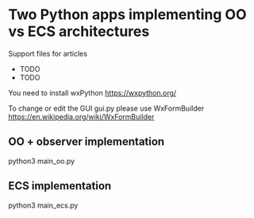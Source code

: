 # Two Python apps implementing OO vs ECS architectures

Support files for articles

- TODO
- TODO

You need to install wxPython https://wxpython.org/

To change or edit the GUI gui.py please use WxFormBuilder https://en.wikipedia.org/wiki/WxFormBuilder 

## OO + observer implementation

python3 main_oo.py

## ECS implementation

python3 main_ecs.py


